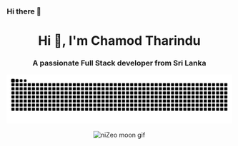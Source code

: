 ### Hi there 👋

<h1 align="center">Hi 👋, I'm Chamod Tharindu</h1>
<h3 align="center">A passionate Full Stack developer from Sri Lanka</h3>

![niZeo snake gif](https://github.com/kalehege/kalehege/blob/main/github-contribution-grid-snake.svg)

<div align="center">
  
![niZeo moon gif](https://github.com/kalehege/kalehege/blob/main/222116638-e3cc24dd-28db-483c-8ce6-e8b9941f0734.gif)

</div>
